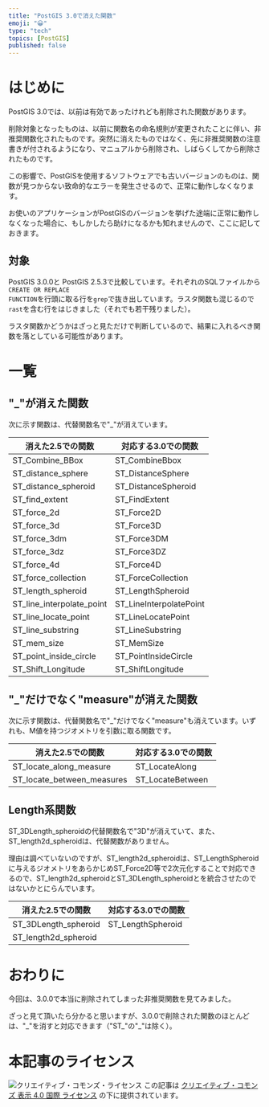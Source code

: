 ```yaml
---
title: "PostGIS 3.0で消えた関数"
emoji: "😀"
type: "tech"
topics: [PostGIS]
published: false
---
```

# はじめに

PostGIS 3.0では、以前は有効であったけれども削除された関数があります。

削除対象となったものは、以前に関数名の命名規則が変更されたことに伴い、非推奨関数化されたものです。突然に消えたものではなく、先に非推奨関数の注意書きが付されるようになり、マニュアルから削除され、しばらくしてから削除されたものです。

この影響で、PostGISを使用するソフトウェアでも古いバージョンのものは、関数が見つからない致命的なエラーを発生させるので、正常に動作しなくなります。

お使いのアプリケーションがPostGISのバージョンを挙げた途端に正常に動作しなくなった場合に、もしかしたら助けになるかも知れませんので、ここに記しておきます。

## 対象

PostGIS 3.0.0と PostGIS 2.5.3で比較しています。それぞれのSQLファイルから<code>CREATE OR REPLACE FUNCTION</code>を行頭に取る行を<code>grep</code>で抜き出しています。ラスタ関数も混じるので<code>rast</code>を含む行をはじきました（それでも若干残りました）。

ラスタ関数かどうかはざっと見ただけで判断しているので、結果に入れるべき関数を落としている可能性があります。

# 一覧

## "_"が消えた関数

次に示す関数は、代替関数名で"_"が消えています。

| 消えた2.5での関数 | 対応する3.0での関数 |
|------------------|-------------------|
| ST_Combine_BBox | ST_CombineBbox |
| ST_distance_sphere | ST_DistanceSphere |
| ST_distance_spheroid | ST_DistanceSpheroid |
| ST_find_extent | ST_FindExtent |
| ST_force_2d | ST_Force2D |
| ST_force_3d | ST_Force3D |
| ST_force_3dm | ST_Force3DM |
| ST_force_3dz | ST_Force3DZ |
| ST_force_4d | ST_Force4D |
| ST_force_collection | ST_ForceCollection |
| ST_length_spheroid | ST_LengthSpheroid |
| ST_line_interpolate_point | ST_LineInterpolatePoint |
| ST_line_locate_point | ST_LineLocatePoint |
| ST_line_substring | ST_LineSubstring |
| ST_mem_size | ST_MemSize |
| ST_point_inside_circle | ST_PointInsideCircle |
| ST_Shift_Longitude | ST_ShiftLongitude |

## "_"だけでなく"measure"が消えた関数

次に示す関数は、代替関数名で"_"だけでなく"measure"も消えています。いずれも、M値を持つジオメトリを引数に取る関数です。

| 消えた2.5での関数 | 対応する3.0での関数 |
|------------------|-------------------|
| ST_locate_along_measure | ST_LocateAlong |
| ST_locate_between_measures | ST_LocateBetween |

## Length系関数

ST_3DLength_spheroidの代替関数名で"3D"が消えていて、また、ST_length2d_spheroidは、代替関数がありません。

理由は調べていないのですが、ST_length2d_spheroidは、ST_LengthSpheroidに与えるジオメトリをあらかじめST_Force2D等で2次元化することで対応できるので、ST_length2d_spheroidとST_3DLength_spheroidとを統合させたのではないかとにらんでいます。

| 消えた2.5での関数 | 対応する3.0での関数 |
|------------------|-------------------|
| ST_3DLength_spheroid | ST_LengthSpheroid |
| ST_length2d_spheroid |  |

# おわりに

今回は、3.0.0で本当に削除されてしまった非推奨関数を見てみました。

ざっと見て頂いたら分かると思いますが、3.0.0で削除された関数のほとんどは、"\_"を消すと対応できます（"ST\_"の"\_"は除く）。

# 本記事のライセンス

![クリエイティブ・コモンズ・ライセンス](https://i.creativecommons.org/l/by/4.0/88x31.png)
この記事は [クリエイティブ・コモンズ 表示 4.0 国際 ライセンス](http://creativecommons.org/licenses/by/4.0/">) の下に提供されています。
